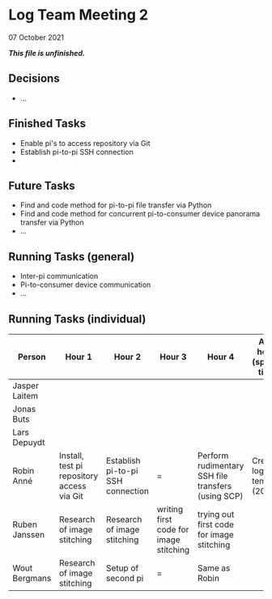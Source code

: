 # Log Team Meeting 2
07 October 2021

_**This file is unfinished.**_
## Decisions
* ...

## Finished Tasks
* Enable pi's to access repository via Git
* Establish pi-to-pi SSH connection
* 

## Future Tasks
* Find and code method for pi-to-pi file transfer via Python
* Find and code method for concurrent pi-to-consumer device panorama transfer via Python
* ...
  
## Running Tasks (general)
* Inter-pi communication
* Pi-to-consumer device communication
* ...

## Running Tasks (individual)
Person | Hour 1 | Hour 2 | Hour 3 | Hour 4 | After hours (specify time)
------ | ------ | ------ | ------ | ------ | -------------
Jasper Laitem |    |     |      | 
Jonas Buts    |    |     |      |
Lars Depuydt  |    |     |      |
Robin Anné    | Install, test pi repository access via Git | Establish pi-to-pi SSH connection | = | Perform rudimentary SSH file transfers (using SCP) | Create log template (20m)
Ruben Janssen | Research of image stitching | Research of image stitching | writing first code for image stitching | trying out first code for image stitching
Wout Bergmans | Research of image stitching | Setup of second pi | = |Same as Robin

